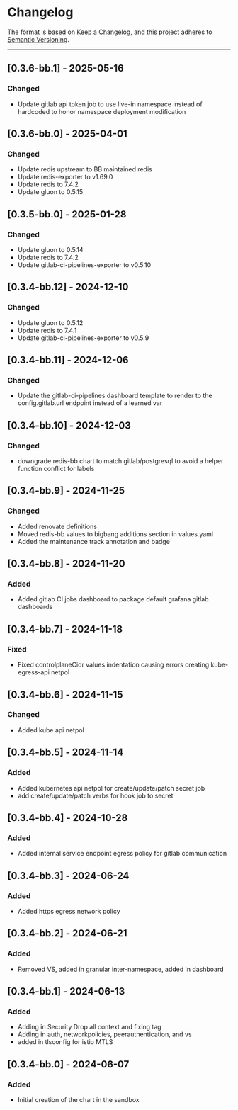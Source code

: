 # Changelog

The format is based on [Keep a Changelog](https://keepachangelog.com/en/1.0.0/), and this project adheres to [Semantic Versioning](https://semver.org/spec/v2.0.0.html).

---

## [0.3.6-bb.1] - 2025-05-16

### Changed

- Update gitlab api token job to use live-in namespace instead of hardcoded to honor namespace deployment modification

## [0.3.6-bb.0] - 2025-04-01

### Changed

- Update redis upstream to BB maintained redis
- Update redis-exporter to v1.69.0
- Update redis to 7.4.2
- Update gluon to 0.5.15

## [0.3.5-bb.0] - 2025-01-28

### Changed

- Update gluon to 0.5.14
- Update redis to 7.4.2
- Update gitlab-ci-pipelines-exporter to v0.5.10

## [0.3.4-bb.12] - 2024-12-10

### Changed

- Update gluon to 0.5.12
- Update redis to 7.4.1
- Update gitlab-ci-pipelines-exporter to v0.5.9

## [0.3.4-bb.11] - 2024-12-06

### Changed

- Update the gitlab-ci-pipelines dashboard template to render to the config.gitlab.url endpoint instead of a learned var

## [0.3.4-bb.10] - 2024-12-03

### Changed

- downgrade redis-bb chart to match gitlab/postgresql to avoid a helper function conflict for labels

## [0.3.4-bb.9] - 2024-11-25

### Changed

- Added renovate definitions
- Moved redis-bb values to bigbang additions section in values.yaml
- Added the maintenance track annotation and badge

## [0.3.4-bb.8] - 2024-11-20

### Added

- Added gitlab CI jobs dashboard to package default grafana gitlab dashboards

## [0.3.4-bb.7] - 2024-11-18

### Fixed

- Fixed controlplaneCidr values indentation causing errors creating kube-egress-api netpol

## [0.3.4-bb.6] - 2024-11-15

### Changed

- Added kube api netpol

## [0.3.4-bb.5] - 2024-11-14

### Added

- Added kubernetes api netpol for create/update/patch secret job
- add create/update/patch verbs for hook job to secret

## [0.3.4-bb.4] - 2024-10-28

### Added

- Added internal service endpoint egress policy for gitlab communication

## [0.3.4-bb.3] - 2024-06-24

### Added

- Added https egress network policy

## [0.3.4-bb.2] - 2024-06-21

### Added

- Removed VS, added in granular inter-namespace, added in dashboard

## [0.3.4-bb.1] - 2024-06-13

### Added

- Adding in Security Drop all context and fixing tag
- Adding in auth, networkpolicies, peerauthentication, and vs
- added in tlsconfig for istio MTLS

## [0.3.4-bb.0] - 2024-06-07

### Added

- Initial creation of the chart in the sandbox
